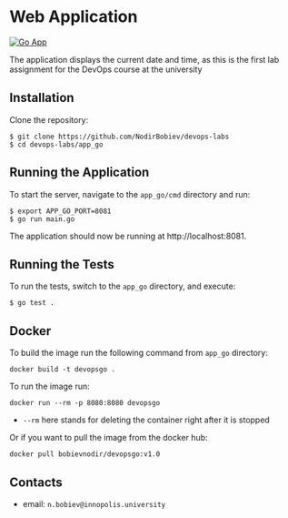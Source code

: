 # Web Application 

[![Go App](https://github.com/NodirBobiev/devops-labs/actions/workflows/app_go.yaml/badge.svg)](https://github.com/NodirBobiev/devops-labs/actions/workflows/app_go.yaml)

The application displays the current date and time, as this is the first lab assignment for the DevOps course at the university

## Installation

Clone the repository:

```
$ git clone https://github.com/NodirBobiev/devops-labs
$ cd devops-labs/app_go
```

## Running the Application

To start the server, navigate to the `app_go/cmd` directory and run:

```
$ export APP_GO_PORT=8081
$ go run main.go
```

The application should now be running at http://localhost:8081.

## Running the Tests

To run the tests, switch to the `app_go` directory, and execute:

```
$ go test .
```

## Docker 
To build the image run the following command from `app_go` directory:
```
docker build -t devopsgo .
```

To run the image run:
```
docker run --rm -p 8080:8080 devopsgo
```

* `--rm` here stands for deleting the container right after it is stopped

Or if you want to pull the image from the docker hub:


```
docker pull bobievnodir/devopsgo:v1.0
```


## Contacts

* email: `n.bobiev@innopolis.university`
